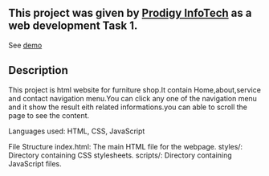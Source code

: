 ## This project was given by [Prodigy InfoTech](https://prodigyinfotech.dev/) as a web development Task 1.

See [demo](http://127.0.0.1:5500/index.html)

## Description
This project is html website for furniture shop.It contain Home,about,service and contact navigation menu.You can click any one of the navigation menu and it show the result eith related informations.you can able to scroll the page to see the content.

Languages used: HTML, CSS, JavaScript

File Structure
index.html: The main HTML file for the webpage.
styles/: Directory containing CSS stylesheets.
scripts/: Directory containing JavaScript files.
